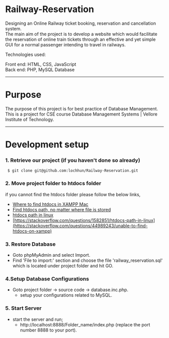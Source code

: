 # Railway-Reservation

Designing an Online Railway ticket booking, reservation and cancellation system.<br>
The main aim of the project is to develop a website which would facilitate the reservation of online train tickets through an effective and yet simple GUI for a normal passenger intending to travel in railways.

Technologies used:

Front end: HTML, CSS, JavaScript<br>
Back end: PHP, MySQL Database

---

# Purpose

The purpose of this project is for best practice of Database Management.<br>
This is a project for CSE course Database Management Systems | Vellore Institute of Technology.

---

# Development setup

### 1. Retrieve our project (if you haven't done so already)

```git
 $ git clone git@github.com:lochhun/Railway-Reservation.git
```

### 2. Move project folder to htdocs folder

if you cannot find the htdocs folder please follow the below links,

- [Where to find htdocs in XAMPP Mac](https://stackoverflow.com/questions/45518021/where-to-find-htdocs-in-xampp-mac)
- [Find htdocs path, no matter where file is stored](https://stackoverflow.com/questions/5536730/find-htdocs-path-no-matter-where-file-is-stored)
- [htdocs path in linux](https://stackoverflow.com/questions/1582851/htdocs-path-in-linux)
- [https://stackoverflow.com/questions/1582851/htdocs-path-in-linux](https://stackoverflow.com/questions/44989243/unable-to-find-htdocs-on-xampp)

### 3. Restore Database

- Goto phpMyAdmin and select Import.
- Find 'File to import:' section and choose the file 'railway_reservation.sql' which is located under project folder and hit GO.

### 4.Setup Database Configurations

- Goto project folder -> source code -> database.inc.php.
  - setup your configurations related to MySQL.

### 5. Start Server

- start the server and run;
  - http://localhost:8888/Folder_name/index.php (replace the port number 8888 to your port).
